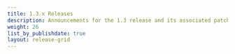 ```yaml
---
title: 1.3.x Releases
description: Announcements for the 1.3 release and its associated patch releases.
weight: 26
list_by_publishdate: true
layout: release-grid
---
```

